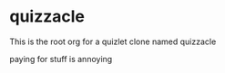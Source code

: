 # quizzacle

This is the root org for a quizlet clone named quizzacle

paying for stuff is annoying
